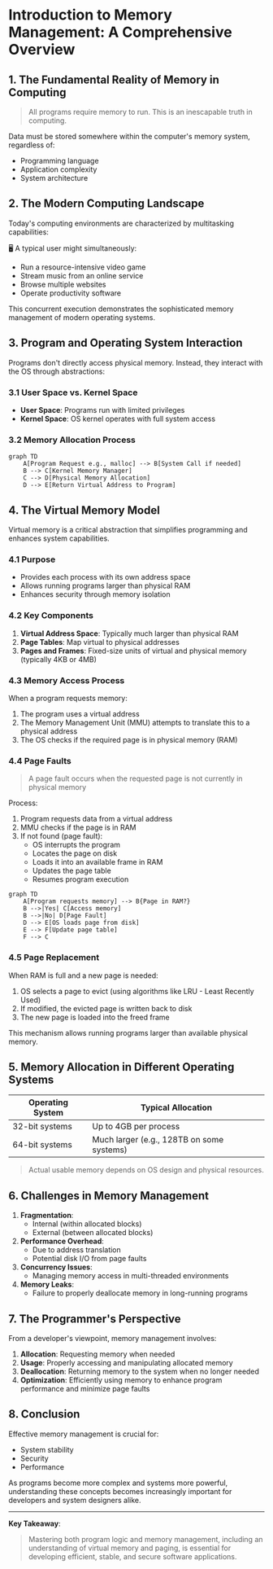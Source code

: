 # Introduction to Memory Management: A Comprehensive Overview

## 1. The Fundamental Reality of Memory in Computing

> All programs require memory to run. This is an inescapable truth in computing.

Data must be stored somewhere within the computer's memory system, regardless of:
- Programming language
- Application complexity
- System architecture

## 2. The Modern Computing Landscape

Today's computing environments are characterized by multitasking capabilities:

🖥️ A typical user might simultaneously:
- Run a resource-intensive video game
- Stream music from an online service
- Browse multiple websites
- Operate productivity software

This concurrent execution demonstrates the sophisticated memory management of modern operating systems.

## 3. Program and Operating System Interaction

Programs don't directly access physical memory. Instead, they interact with the OS through abstractions:

### 3.1 User Space vs. Kernel Space
- **User Space**: Programs run with limited privileges
- **Kernel Space**: OS kernel operates with full system access


### 3.2 Memory Allocation Process
```mermaid
graph TD
    A[Program Request e.g., malloc] --> B[System Call if needed]
    B --> C[Kernel Memory Manager]
    C --> D[Physical Memory Allocation]
    D --> E[Return Virtual Address to Program]
```

## 4. The Virtual Memory Model

Virtual memory is a critical abstraction that simplifies programming and enhances system capabilities.

### 4.1 Purpose
- Provides each process with its own address space
- Allows running programs larger than physical RAM
- Enhances security through memory isolation

### 4.2 Key Components
1. **Virtual Address Space**: Typically much larger than physical RAM
2. **Page Tables**: Map virtual to physical addresses
3. **Pages and Frames**: Fixed-size units of virtual and physical memory (typically 4KB or 4MB)

### 4.3 Memory Access Process

When a program requests memory:

1. The program uses a virtual address
2. The Memory Management Unit (MMU) attempts to translate this to a physical address
3. The OS checks if the required page is in physical memory (RAM)

### 4.4 Page Faults

> A page fault occurs when the requested page is not currently in physical memory

Process:
1. Program requests data from a virtual address
2. MMU checks if the page is in RAM
3. If not found (page fault):
   - OS interrupts the program
   - Locates the page on disk
   - Loads it into an available frame in RAM
   - Updates the page table
   - Resumes program execution

```mermaid
graph TD
    A[Program requests memory] --> B{Page in RAM?}
    B -->|Yes| C[Access memory]
    B -->|No| D[Page Fault]
    D --> E[OS loads page from disk]
    E --> F[Update page table]
    F --> C
```

### 4.5 Page Replacement

When RAM is full and a new page is needed:
1. OS selects a page to evict (using algorithms like LRU - Least Recently Used)
2. If modified, the evicted page is written back to disk
3. The new page is loaded into the freed frame

This mechanism allows running programs larger than available physical memory.

## 5. Memory Allocation in Different Operating Systems

| Operating System | Typical Allocation |
|------------------|---------------------|
| 32-bit systems   | Up to 4GB per process |
| 64-bit systems   | Much larger (e.g., 128TB on some systems) |

> Actual usable memory depends on OS design and physical resources.

## 6. Challenges in Memory Management

1. **Fragmentation**: 
   - Internal (within allocated blocks)
   - External (between allocated blocks)
2. **Performance Overhead**: 
   - Due to address translation
   - Potential disk I/O from page faults
3. **Concurrency Issues**: 
   - Managing memory access in multi-threaded environments
4. **Memory Leaks**: 
   - Failure to properly deallocate memory in long-running programs

## 7. The Programmer's Perspective

From a developer's viewpoint, memory management involves:

1. **Allocation**: Requesting memory when needed
2. **Usage**: Properly accessing and manipulating allocated memory
3. **Deallocation**: Returning memory to the system when no longer needed
4. **Optimization**: Efficiently using memory to enhance program performance and minimize page faults

## 8. Conclusion

Effective memory management is crucial for:
- System stability
- Security
- Performance

As programs become more complex and systems more powerful, understanding these concepts becomes increasingly important for developers and system designers alike.

---

**Key Takeaway**: 
> Mastering both program logic and memory management, including an understanding of virtual memory and paging, is essential for developing efficient, stable, and secure software applications.
